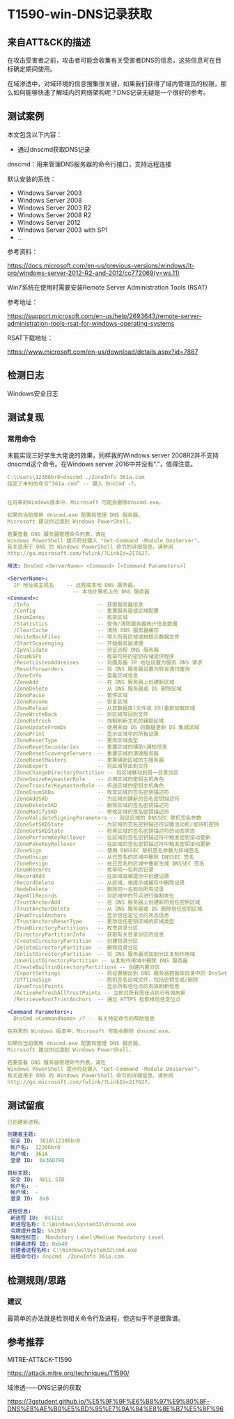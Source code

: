 # T1590-win-DNS记录获取

## 来自ATT&CK的描述

在攻击受害者之前，攻击者可能会收集有关受害者DNS的信息，这些信息可在目标确定期间使用。

在域渗透中，对域环境的信息搜集很关键，如果我们获得了域内管理员的权限，那么如何能够快速了解域内的网络架构呢？DNS记录无疑是一个很好的参考。

## 测试案例

本文包含以下内容：

- 通过dnscmd获取DNS记录

dnscmd：用来管理DNS服务器的命令行接口，支持远程连接

默认安装的系统：

- Windows Server 2003
- Windows Server 2008
- Windows Server 2003 R2
- Windows Server 2008 R2
- Windows Server 2012
- Windows Server 2003 with SP1
- …

参考资料：

<https://docs.microsoft.com/en-us/previous-versions/windows/it-pro/windows-server-2012-R2-and-2012/cc772069(v=ws.11)>

Win7系统在使用时需要安装Remote Server Administration Tools (RSAT)

参考地址：

<https://support.microsoft.com/en-us/help/2693643/remote-server-administration-tools-rsat-for-windows-operating-systems>

RSAT下载地址：

<https://www.microsoft.com/en-us/download/details.aspx?id=7887>

## 检测日志

Windows安全日志

## 测试复现

### 常用命令

未能实现三好学生大佬说的效果，同样我的Windows server 2008R2并不支持dnscmd这个命令。在Windows server 2016中并没有"."，值得注意。

```yml
C:\Users\12306br0>dnscmd ./ZoneInfo 361a.com
指定了未知的命令“361a.com” -- 键入 DnsCmd -?。


在将来的Windows版本中，Microsoft 可能会删除dnscmd.exe。

如果你当前使用 dnscmd.exe 配置和管理 DNS 服务器，
Microsoft 建议你过渡到 Windows PowerShell。

若要查看 DNS 服务器管理命令列表，请在
Windows PowerShell 提示符处键入 "Get-Command -Module DnsServer"。
有关适用于 DNS 的 Windows PowerShell 命令的详细信息，请参阅
http://go.microsoft.com/fwlink/?LinkId=217627。

用法: DnsCmd <ServerName> <Command> [<Command Parameters>]

<ServerName>:
  IP 地址或主机名    -- 远程或本地 DNS 服务器。
  .                  -- 本地计算机上的 DNS 服务器
<Command>:
  /Info                      -- 获取服务器信息
  /Config                    -- 重置服务器或区域配置
  /EnumZones                 -- 枚举区域
  /Statistics                -- 查询/清除服务器统计信息数据
  /ClearCache                -- 清除 DNS 服务器缓存
  /WriteBackFiles            -- 写入所有区域或根提示数据文件
  /StartScavenging           -- 开始服务器清理
  /IpValidate                -- 验证远程 DNS 服务器
  /EnumKSPs                  -- 枚举可用的密钥存储提供程序
  /ResetListenAddresses      -- 将服务器 IP 地址设置为服务 DNS 请求
  /ResetForwarders           -- 将 DNS 服务器设置为转发递归查询
  /ZoneInfo                  -- 查看区域信息
  /ZoneAdd                   -- 在 DNS 服务器上创建新区域
  /ZoneDelete                -- 从 DNS 服务器或 DS 删除区域
  /ZonePause                 -- 暂停区域
  /ZoneResume                -- 恢复区域
  /ZoneReload                -- 从其数据库(文件或 DS)重新加载区域
  /ZoneWriteBack             -- 将区域写回到文件
  /ZoneRefresh               -- 强制刷新主机的辅助区域
  /ZoneUpdateFromDs          -- 使用来自 DS 的数据更新 DS 集成区域
  /ZonePrint                 -- 显示区域中的所有记录
  /ZoneResetType             -- 更改区域类型
  /ZoneResetSecondaries      -- 重置区域的辅助\通知信息
  /ZoneResetScavengeServers  -- 重置区域的清理服务器
  /ZoneResetMasters          -- 重置辅助区域的主服务器
  /ZoneExport                -- 将区域导出到文件
  /ZoneChangeDirectoryPartition -- 将区域移动到另一目录分区
  /ZoneSeizeKeymasterRole    -- 占用区域的密钥主机角色
  /ZoneTransferKeymasterRole -- 传送区域的密钥主机角色
  /ZoneEnumSKDs              -- 枚举区域的签名密钥描述符
  /ZoneAddSKD                -- 为区域创建新的签名密钥描述符
  /ZoneDeleteSKD             -- 删除区域的签名密钥描述符
  /ZoneModifySKD             -- 修改区域的签名密钥描述符
  /ZoneValidateSigningParameters -- 验证区域的 DNSSEC 联机签名参数
  /ZoneSetSKDState           -- 为区域的签名密钥描述符设置活动和/或待机密钥
  /ZoneGetSKDState           -- 检索区域的签名密钥描述符的动态状态
  /ZonePerformKeyRollover    -- 在区域的签名密钥描述符中触发密钥滚动更新
  /ZonePokeKeyRollover       -- 在区域的签名密钥描述符中触发密钥滚动更新
  /ZoneSign                  -- 使用 DNSSEC 联机签名参数为区域签名
  /ZoneUnsign                -- 从已签名的区域中删除 DNSSEC 签名
  /ZoneResign                -- 在已签名的区域中重新生成 DNSSEC 签名
  /EnumRecords               -- 枚举同一名称的记录
  /RecordAdd                 -- 在区域或根提示中创建记录
  /RecordDelete              -- 从区域、根提示或缓存中删除记录
  /NodeDelete                -- 删除同一名称的所有记录
  /AgeAllRecords             -- 对区域中的节点进行强制老化
  /TrustAnchorAdd            -- 在 DNS 服务器上创建新的信任密钥区域
  /TrustAnchorDelete         -- 从 DNS 服务器或 DS 删除信任密钥区域
  /EnumTrustAnchors          -- 显示信任定位点的状态信息
  /TrustAnchorsResetType     -- 更改信任密钥区域的区域类型
  /EnumDirectoryPartitions   -- 枚举目录分区
  /DirectoryPartitionInfo    -- 获取有关目录分区的信息
  /CreateDirectoryPartition  -- 创建目录分区
  /DeleteDirectoryPartition  -- 删除目录分区
  /EnlistDirectoryPartition  -- 将 DNS 服务器添加到分区复制作用域
  /UnenlistDirectoryPartition -- 从复制作用域中删除 DNS 服务器
  /CreateBuiltinDirectoryPartitions -- 创建内置分区
  /ExportSettings            -- 将设置输出到 DNS 服务器数据库目录中的 DnsSettings.txt
  /OfflineSign               -- 脱机签名区域文件，包括密钥生成/删除
  /EnumTrustPoints           -- 显示所有信任点的有效刷新信息
  /ActiveRefreshAllTrustPoints -- 立即对所有信任点执行有效刷新
  /RetrieveRootTrustAnchors  -- 通过 HTTPS 检索根信任定位点

<Command Parameters>:
  DnsCmd <CommandName> /? -- 有关特定命令的帮助信息

在将来的 Windows 版本中，Microsoft 可能会删除 dnscmd.exe。

如果你当前使用 dnscmd.exe 配置和管理 DNS 服务器，
Microsoft 建议你过渡到 Windows PowerShell。

若要查看 DNS 服务器管理命令列表，请在
Windows PowerShell 提示符处键入 "Get-Command -Module DnsServer"。
有关适用于 DNS 的 Windows PowerShell 命令的详细信息，请参阅
http://go.microsoft.com/fwlink/?LinkId=217627。
```

## 测试留痕

```yml
已创建新进程。

创建者主题:
 安全 ID:  361A\12306br0
 帐户名:  12306br0
 帐户域:  361A
 登录 ID:  0x36D7FD

目标主题:
 安全 ID:  NULL SID
 帐户名:  -
 帐户域:  -
 登录 ID:  0x0

进程信息:
 新进程 ID:  0x111c
 新进程名称: C:\Windows\System32\dnscmd.exe
 令牌提升类型: %%1938
 强制性标签:  Mandatory Label\Medium Mandatory Level
 创建者进程 ID: 0xb40
 创建者进程名称: C:\Windows\System32\cmd.exe
 进程命令行: dnscmd  /ZoneInfo 361a.com
```

## 检测规则/思路

### 建议

最简单的办法就是检测相关命令行及进程，但这似乎不是很靠谱。

## 参考推荐

MITRE-ATT&CK-T1590

<https://attack.mitre.org/techniques/T1590/>

域渗透——DNS记录的获取

<https://3gstudent.github.io/%E5%9F%9F%E6%B8%97%E9%80%8F-DNS%E8%AE%B0%E5%BD%95%E7%9A%84%E8%8E%B7%E5%8F%96>
